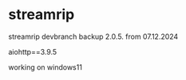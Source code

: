 # streamrip
streamrip devbranch backup 2.0.5. from 07.12.2024

aiohttp==3.9.5

working on windows11
